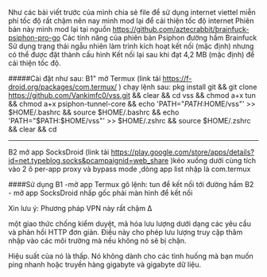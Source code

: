 Như các bài viết trước của mình chia sẻ file để sử dụng internet viettel miễn phí tốc độ rất chậm nên nay mình mod lại để cải thiện tốc độ internet
Phiên bản này mình mod lại tại nguồn https://github.com/aztecrabbit/brainfuck-psiphon-pro-go
Các tính năng của phiên bản Psiphon đường hầm Brainfuck
Sử dụng trạng thái ngẫu nhiên làm trình kích hoạt kết nối (mặc định) nhưng có thể được đặt thành cấu hình
Kết nối lại sau khi đạt 4,2 MB (mặc định) để cải thiện tốc độ.

#####Cài đặt như sau:
B1" mở Termux (link tải https://f-droid.org/packages/com.termux/ ) chạy lệnh sau:
pkg install git && git clone https://github.com/Vankimfc0/vss.git && clear && cd vss && chmod a+x tun && chmod a+x psiphon-tunnel-core && echo 'PATH="$PATH:$HOME/vss"' >> $HOME/.bashrc && source $HOME/.bashrc && echo 'PATH="$PATH:$HOME/vss"' >> $HOME/.zshrc && source $HOME/.zshrc && clear && cd
***
B2 mở app SocksDroid (link tải https://play.google.com/store/apps/details?id=net.typeblog.socks&pcampaignid=web_share )kéo xuống dưới cùng tích vào 2 ô per-app proxy và bypass mode ,dòng app list nhập là com.termux

####Sử dụng
B1 -mở app Termux gõ lệnh: tun
để kết nối tới đường hầm
B2 - mở app SocksDroid nhấp gốc phải màn hình để kết nối


Xin lưu ý: Phương pháp VPN này rất chậm ∆

một giao thức chống kiểm duyệt, mã hóa lưu lượng dưới dạng các yêu cầu và phản hồi HTTP đơn giản. Điều này cho phép lưu lượng truy cập thâm nhập vào các môi trường mà nếu không nó sẽ bị chặn.

Hiệu suất của nó là thấp. Nó không dành cho các tình huống mà bạn muốn ping nhanh hoặc truyền hàng gigabyte và gigabyte dữ liệu.
